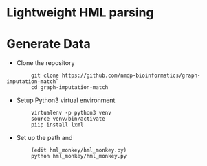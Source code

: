 # Lightweight HML parsing

# Generate Data

- Clone the repository 
```
        git clone https://github.com/nmdp-bioinformatics/graph-imputation-match`
        cd graph-imputation-match
```

- Setup Python3 virtual environment
```
        virtualenv -p python3 venv
        source venv/bin/activate 
        piip install lxml
```

- Set up the path  and
```
        (edit hml_monkey/hml_monkey.py)
        python hml_monkey/hml_monkey.py
```

